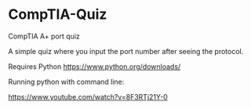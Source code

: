 # CompTIA-Quiz
CompTIA A+ port quiz


A simple quiz where you input the port number after seeing the protocol.

Requires Python https://www.python.org/downloads/

Running python with command line:

https://www.youtube.com/watch?v=8F3RTj21Y-0
